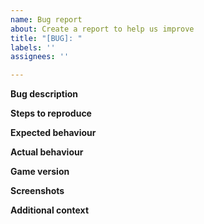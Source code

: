```yaml
---
name: Bug report
about: Create a report to help us improve
title: "[BUG]: "
labels: ''
assignees: ''

---
```


**Bug description**

**Steps to reproduce**

**Expected behaviour**

**Actual behaviour**

**Game version**

**Screenshots**

**Additional context**
